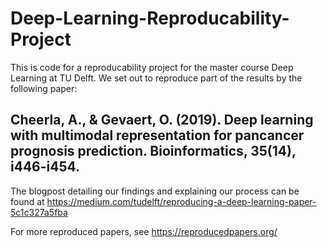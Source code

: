 # Deep-Learning-Reproducability-Project
This is code for a reproducability project for the master course Deep Learning at TU Delft. 
We set out to reproduce part of the results by the following paper: 

## Cheerla, A., & Gevaert, O. (2019). Deep learning with multimodal representation for pancancer prognosis prediction. Bioinformatics, 35(14), i446-i454.

The blogpost detailing our findings and explaining our process can be found at https://medium.com/tudelft/reproducing-a-deep-learning-paper-5c1c327a5fba

For more reproduced papers, see https://reproducedpapers.org/
